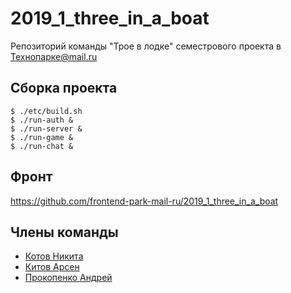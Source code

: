 # 2019_1_three_in_a_boat
Репозиторий команды "Трое в лодке" семестрового проекта в Технопарке@mail.ru  

## Сборка проекта
```
$ ./etc/build.sh
$ ./run-auth &
$ ./run-server &
$ ./run-game &
$ ./run-chat &
```

## Фронт
https://github.com/frontend-park-mail-ru/2019_1_three_in_a_boat

## Члены команды
* [Котов Никита](https://github.com/Kotyarich)
* [Китов Арсен](https://github.com/Alfaix)
* [Прокопенко Андрей](https://github.com/rowbotman)
